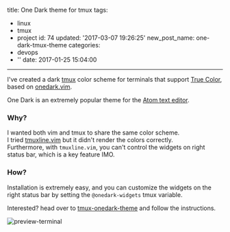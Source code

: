 title: One Dark theme for tmux
tags:
  - linux
  - tmux
  - project
id: 74
updated: '2017-03-07 19:26:25'
new_post_name: one-dark-tmux-theme
categories:
  - devops
  - ''
date: 2017-01-25 15:04:00
---
I've created a dark [tmux](http://tmux.github.io) color scheme for terminals that support [True Color](https://en.wikipedia.org/wiki/Color_depth#True_color_.2824-bit.29), based on [onedark.vim](https://github.com/joshdick/onedark.vim).

One Dark is an extremely popular theme for the [Atom text editor](https://atom.io/).

### Why?

I wanted both vim and tmux to share the same color scheme.  
 I tried [tmuxline.vim](https://github.com/edkolev/tmuxline.vim) but it didn't render the colors correctly.  
 Furthermore, with `tmuxline.vim`, you can't control the widgets on right status bar, which is a key feature IMO.

### How?

Installation is extremely easy, and you can customize the widgets on the right status bar by setting the `@onedark-widgets` tmux variable.

Interested? head over to [tmux-onedark-theme](https://github.com/odedlaz/tmux-onedark-theme) and follow the instructions.

![preview-terminal](/images/2017/01/preview-terminal.png)
